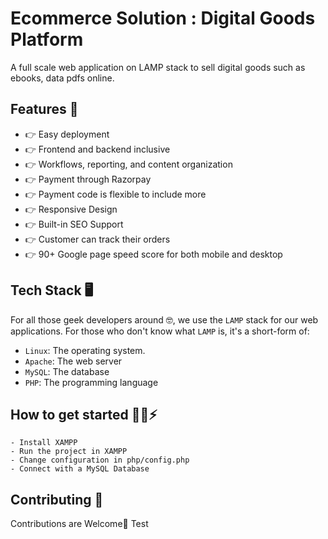 # Ecommerce Solution : Digital Goods Platform
A full scale web application on LAMP stack to sell digital goods such as ebooks, data pdfs online.

## Features 🔰

* 👉 Easy deployment
* 👉 Frontend and backend inclusive
* 👉 Workflows, reporting, and content organization
* 👉 Payment through Razorpay
* 👉 Payment code is flexible to include more
* 👉 Responsive Design
* 👉 Built-in SEO Support
* 👉 Customer can track their orders
* 👉 90+ Google page speed score for both mobile and desktop

## Tech Stack 🖥️

For all those geek developers around 🤓, we use the `LAMP` stack for our web applications.
For those who don't know what `LAMP` is, it's a short-form of:
* `Linux`: The operating system.
* `Apache`: The web server
* `MySQL`: The database
* `PHP`: The programming language

## How to get started 🏃‍♀️⚡

```
- Install XAMPP
- Run the project in XAMPP
- Change configuration in php/config.php
- Connect with a MySQL Database

```

## Contributing 🤝
Contributions are Welcome🤩
Test
